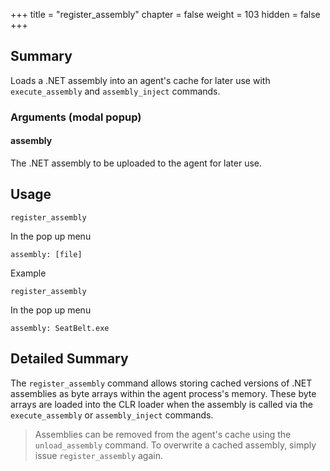 +++
title = "register_assembly"
chapter = false
weight = 103
hidden = false
+++

## Summary
Loads a .NET assembly into an agent's cache for later use with `execute_assembly` and `assembly_inject` commands.

### Arguments (modal popup)
#### assembly
The .NET assembly to be uploaded to the agent for later use.

## Usage
```
register_assembly
```
In the pop up menu
```
assembly: [file]
```
Example
```
register_assembly
```
In the pop up menu
```
assembly: SeatBelt.exe
```

## Detailed Summary
The `register_assembly` command allows storing cached versions of .NET assemblies as byte arrays within the agent process's memory. These byte arrays are loaded into the CLR loader when the assembly is called via the `execute_assembly` or `assembly_inject` commands.
> Assemblies can be removed from the agent's cache using the `unload_assembly` command. To overwrite a cached assembly, simply issue `register_assembly` again.
